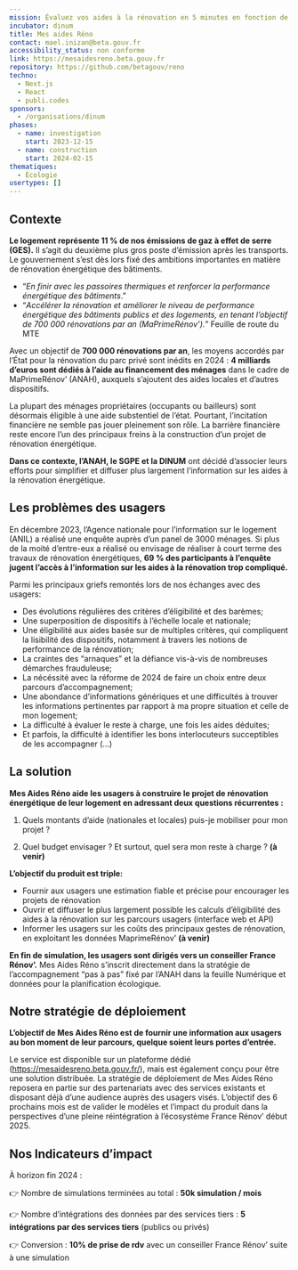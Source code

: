 ```yaml
---
mission: Évaluez vos aides à la rénovation en 5 minutes en fonction de votre situation et de votre projet
incubator: dinum
title: Mes aides Réno
contact: mael.inizan@beta.gouv.fr
accessibility_status: non conforme
link: https://mesaidesreno.beta.gouv.fr
repository: https://github.com/betagouv/reno
techno:
  - Next.js
  - React
  - publi.codes
sponsors:
  - /organisations/dinum
phases:
  - name: investigation
    start: 2023-12-15
  - name: construction
    start: 2024-02-15
thematiques:
  - Écologie
usertypes: []
---
```

## Contexte

**Le logement représente 11 % de nos émissions de gaz à effet de serre (GES).** Il s’agit du deuxième plus gros poste d’émission après les transports. Le gouvernement s’est dès lors fixé des ambitions importantes en matière de rénovation énergétique des bâtiments.

- “*En finir avec les passoires thermiques et renforcer la performance énergétique des bâtiments*.”
- “*Accélérer la rénovation et améliorer le niveau de performance énergétique des bâtiments publics et des logements, en tenant l’objectif de 700 000 rénovations par an (MaPrimeRénov’).*” Feuille de route du MTE

Avec un objectif de **700 000 rénovations par an**, les moyens accordés par l’État pour la rénovation du parc privé sont inédits en 2024 : **4 milliards d’euros sont dédiés à l’aide au financement des ménages** dans le cadre de MaPrimeRénov’ (ANAH), auxquels s’ajoutent des aides locales et d’autres dispositifs. 

La plupart des ménages propriétaires (occupants ou bailleurs) sont désormais éligible à une aide substentiel de l’état. Pourtant, l’incitation financière ne semble pas jouer pleinement son rôle. La barrière financière reste encore l’un des principaux freins à la construction d’un projet de rénovation énergétique.

**Dans ce contexte, l’ANAH, le SGPE et la DINUM** ont décidé d’associer leurs efforts pour simplifier et diffuser plus largement l’information sur les aides à la rénovation énergétique.

## Les problèmes des usagers

En décembre 2023, l’Agence nationale pour l’information sur le logement (ANIL) a réalisé une enquête auprès d’un panel de 3000 ménages. Si plus de la moité d’entre-eux a réalisé ou envisage de réaliser à court terme des travaux de rénovation énergétiques, **69 % des participants à l’enquête jugent l’accès à l’information sur les aides à la rénovation trop compliqué.**

Parmi les principaux griefs remontés lors de nos échanges avec des usagers:

- Des évolutions régulières des critères d’éligibilité et des barèmes;
- Une superposition de dispositifs à l’échelle locale et nationale;
- Une éligibilité aux aides basée sur de multiples critères, qui compliquent la lisibilité des dispositifs, notamment à travers les notions de performance de la rénovation;
- La craintes des “arnaques” et la défiance vis-à-vis de nombreuses démarches frauduleuse;
- La nécéssité avec la réforme de 2024 de faire un choix entre deux parcours d’accompagnement;
- Une abondance d’informations génériques et une difficultés à trouver les informations pertinentes par rapport à ma propre situation et celle de mon logement;
- La difficulté à évaluer le reste à charge, une fois les aides déduites;
- Et parfois, la difficulté à identifier les bons interlocuteurs succeptibles de les accompagner
(…)

## La solution

**Mes Aides Réno aide les usagers à construire le projet de rénovation énergétique de leur logement en adressant deux questions récurrentes :**

1. Quels montants d’aide (nationales et locales) puis-je mobiliser pour mon projet ? 

2. Quel budget envisager ? Et surtout, quel sera mon reste à charge ? **(à venir)**

**L’objectif du produit est triple:**

- Fournir aux usagers une estimation fiable et précise pour encourager les projets de rénovation
- Ouvrir et diffuser le plus largement possible les calculs d’éligibilité des aides à la rénovation sur les parcours usagers (interface web et API)
- Informer les usagers sur les coûts des principaux gestes de rénovation, en exploitant les données MaprimeRénov’  **(à venir)**

**En fin de simulation, les usagers sont dirigés vers un conseiller France Rénov’.** Mes Aides Réno s’inscrit directement dans la stratégie de l’accompagnement “pas à pas” fixé par l’ANAH dans la feuille Numérique et données pour la planification écologique.

## Notre stratégie de déploiement

**L’objectif de Mes Aides Réno est de fournir une information aux usagers au bon moment de leur parcours, quelque soient leurs portes d’entrée.**

Le service est disponible sur un plateforme dédié (https://mesaidesreno.beta.gouv.fr/), mais est également conçu pour être une solution distribuée. La stratégie de déploiement de Mes Aides Réno reposera en partie sur des partenariats avec des services existants et disposant déjà d’une audience auprès des usagers visés. L’objectif des 6 prochains mois est de valider le modèles et l’impact du produit dans la perspectives d’une pleine réintégration à l’écosystème France Rénov’ début 2025.

## Nos Indicateurs d’impact

À horizon fin 2024 :

 👉 Nombre de simulations terminées au total : **50k simulation / mois**

👉  Nombre d’intégrations des données par des services tiers : **5 intégrations par des services tiers** (publics ou privés)
 
👉  Conversion : **10% de prise de rdv** avec un conseiller France Rénov’ suite à une simulation